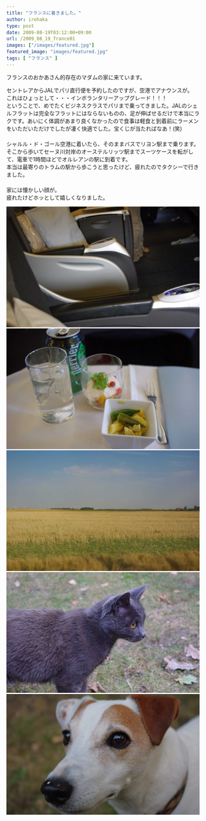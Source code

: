 ```yaml
---
title: "フランスに着きました。"
author: irohaka
type: post
date: 2009-08-19T03:12:00+09:00
url: /2009_08_19_france01
images: ["/images/featured.jpg"]
featured_image: "images/featured.jpg"
tags: [ "フランス" ]
---
```


 フランスのおかあさん的存在のマダムの家に来ています。  
 <!--more-->

セントレアからJALでパリ直行便を予約したのですが、空港でアナウンスが。  
これはひょっとして・・・インボランタリーアップグレード！！！  
ということで、めでたくビジネスクラスでパリまで乗ってきました。JALのシェルフラットは完全なフラットにはならないものの、足が伸ばせるだけで本当にラクです。あいにく体調があまり良くなかったので食事は軽食と到着前にラーメンをいただいただけでしたが凄く快適でした。宝くじが当たればなあ！(笑)  
　  
シャルル・ド・ゴール空港に着いたら、そのままバスでリヨン駅まで乗ります。そこから歩いてセーヌ川対岸のオーステルリッツ駅までスーツケースを転がして、電車で1時間ほどでオルレアンの駅に到着です。  
本当は最寄りのトラムの駅から歩こうと思ったけど、疲れたのでタクシーで行きました。  
　  
家には懐かしい顔が。  
疲れたけどホッとして嬉しくなりました。  

![久しぶりの長距離区間がビジネスなのは嬉しい。](images/2009_08_france01-01.jpg)  
![サラダが美味しかったけど、これ以上食べられなかった。](images/2009_08_france01-02.jpg)  
![パリからオルレアンは、ほぼこの風景](images/2009_08_france01-03.jpg)  
![Toupi、元気にしてたか。](images/2009_08_france01-04.jpg)  
![Pirate、お前は・・・いつも元気みたいだな。](images/2009_08_france01-05.jpg)  